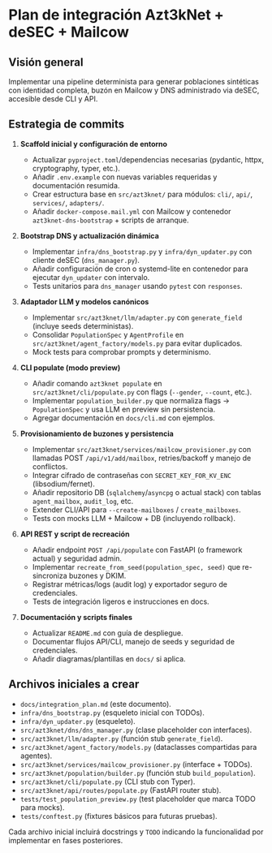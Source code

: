 # Plan de integración Azt3kNet + deSEC + Mailcow

## Visión general
Implementar una pipeline determinista para generar poblaciones sintéticas con identidad completa, buzón en Mailcow y DNS administrado via deSEC, accesible desde CLI y API.

## Estrategia de commits

1. **Scaffold inicial y configuración de entorno**
   - Actualizar `pyproject.toml`/dependencias necesarias (pydantic, httpx, cryptography, typer, etc.).
   - Añadir `.env.example` con nuevas variables requeridas y documentación resumida.
   - Crear estructura base en `src/azt3knet/` para módulos: `cli/`, `api/`, `services/`, `adapters/`.
   - Añadir `docker-compose.mail.yml` con Mailcow y contenedor `azt3knet-dns-bootstrap` + scripts de arranque.

2. **Bootstrap DNS y actualización dinámica**
   - Implementar `infra/dns_bootstrap.py` y `infra/dyn_updater.py` con cliente deSEC (`dns_manager.py`).
   - Añadir configuración de cron o systemd-lite en contenedor para ejecutar `dyn_updater` con intervalo.
   - Tests unitarios para `dns_manager` usando `pytest` con `responses`.

3. **Adaptador LLM y modelos canónicos**
   - Implementar `src/azt3knet/llm/adapter.py` con `generate_field` (incluye seeds deterministas).
   - Consolidar `PopulationSpec` y `AgentProfile` en `src/azt3knet/agent_factory/models.py` para evitar duplicados.
   - Mock tests para comprobar prompts y determinismo.

4. **CLI populate (modo preview)**
   - Añadir comando `azt3knet populate` en `src/azt3knet/cli/populate.py` con flags (`--gender`, `--count`, etc.).
   - Implementar `population_builder.py` que normaliza flags → `PopulationSpec` y usa LLM en preview sin persistencia.
   - Agregar documentación en `docs/cli.md` con ejemplos.

5. **Provisionamiento de buzones y persistencia**
   - Implementar `src/azt3knet/services/mailcow_provisioner.py` con llamadas POST `/api/v1/add/mailbox`, retries/backoff y manejo de conflictos.
   - Integrar cifrado de contraseñas con `SECRET_KEY_FOR_KV_ENC` (libsodium/fernet).
   - Añadir repositorio DB (`sqlalchemy`/`asyncpg` o actual stack) con tablas `agent_mailbox`, `audit_log`, etc.
   - Extender CLI/API para `--create-mailboxes` / `create_mailboxes`.
   - Tests con mocks LLM + Mailcow + DB (incluyendo rollback).

6. **API REST y script de recreación**
   - Añadir endpoint `POST /api/populate` con FastAPI (o framework actual) y seguridad admin.
   - Implementar `recreate_from_seed(population_spec, seed)` que re-sincroniza buzones y DKIM.
   - Registrar métricas/logs (audit log) y exportador seguro de credenciales.
   - Tests de integración ligeros e instrucciones en docs.

7. **Documentación y scripts finales**
   - Actualizar `README.md` con guía de despliegue.
   - Documentar flujos API/CLI, manejo de seeds y seguridad de credenciales.
   - Añadir diagramas/plantillas en `docs/` si aplica.

## Archivos iniciales a crear

- `docs/integration_plan.md` (este documento).
- `infra/dns_bootstrap.py` (esqueleto inicial con TODOs).
- `infra/dyn_updater.py` (esqueleto).
- `src/azt3knet/dns/dns_manager.py` (clase placeholder con interfaces).
- `src/azt3knet/llm/adapter.py` (función stub `generate_field`).
- `src/azt3knet/agent_factory/models.py` (dataclasses compartidas para agentes).
- `src/azt3knet/services/mailcow_provisioner.py` (interface + TODOs).
- `src/azt3knet/population/builder.py` (función stub `build_population`).
- `src/azt3knet/cli/populate.py` (CLI stub con Typer).
- `src/azt3knet/api/routes/populate.py` (FastAPI router stub).
- `tests/test_population_preview.py` (test placeholder que marca TODO para mocks).
- `tests/conftest.py` (fixtures básicos para futuras pruebas).

Cada archivo inicial incluirá docstrings y `TODO` indicando la funcionalidad por implementar en fases posteriores.

